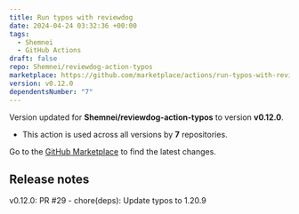 ```yaml
---
title: Run typos with reviewdog
date: 2024-04-24 03:32:36 +00:00
tags:
  - Shemnei
  - GitHub Actions
draft: false
repo: Shemnei/reviewdog-action-typos
marketplace: https://github.com/marketplace/actions/run-typos-with-reviewdog
version: v0.12.0
dependentsNumber: "7"
---
```



Version updated for **Shemnei/reviewdog-action-typos** to version **v0.12.0**.
- This action is used across all versions by **7** repositories.

Go to the [GitHub Marketplace](https://github.com/marketplace/actions/run-typos-with-reviewdog) to find the latest changes.

## Release notes

v0.12.0: PR #29 - chore(deps): Update typos to 1.20.9
